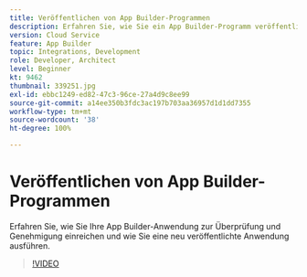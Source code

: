 ```yaml
---
title: Veröffentlichen von App Builder-Programmen
description: Erfahren Sie, wie Sie ein App Builder-Programm veröffentlichen und ausführen.
version: Cloud Service
feature: App Builder
topic: Integrations, Development
role: Developer, Architect
level: Beginner
kt: 9462
thumbnail: 339251.jpg
exl-id: ebbc1249-ed82-47c3-96ce-27a4d9c8ee99
source-git-commit: a14ee350b3fdc3ac197b703aa36957d1d1dd7355
workflow-type: tm+mt
source-wordcount: '38'
ht-degree: 100%

---
```


# Veröffentlichen von App Builder-Programmen

Erfahren Sie, wie Sie Ihre App Builder-Anwendung zur Überprüfung und Genehmigung einreichen und wie Sie eine neu veröffentlichte Anwendung ausführen.

>[!VIDEO](https://video.tv.adobe.com/v/339251/?quality=12&learn=on)
